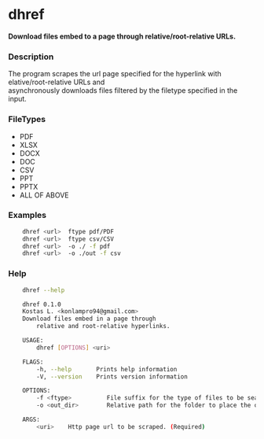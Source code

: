 # dhref
**Download files embed to a page through relative/root-relative URLs.**

### Description
The program scrapes the url page specified for the hyperlink with   
elative/root-relative URLs and  
asynchronously downloads files filtered by the filetype specified in the input.

### FileTypes
* PDF
* XLSX
* DOCX
* DOC
* CSV
* PPT
* PPTX
* ALL OF ABOVE

### Examples

```bash
    dhref <url>  ftype pdf/PDF
    dhref <url>  ftype csv/CSV
    dhref <url>  -o ./ -f pdf
    dhref <url>  -o ./out -f csv
```

### Help

```bash
    dhref --help

    dhref 0.1.0
    Kostas L. <konlampro94@gmail.com>
    Download files embed in a page through
        relative and root-relative hyperlinks.

    USAGE:
        dhref [OPTIONS] <uri>

    FLAGS:
        -h, --help       Prints help information
        -V, --version    Prints version information

    OPTIONS:
        -f <ftype>          File suffix for the type of files to be searched( e.g pdf,doc,csv). (Optional)
        -o <out_dir>        Relative path for the folder to place the output. (Optional)

    ARGS:
        <uri>    Http page url to be scraped. (Required)
```